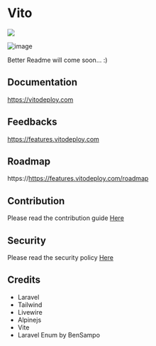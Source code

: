 # Vito

![](https://github.com/vitodeploy/vito/workflows/tests/badge.svg)

![image](https://github.com/vitodeploy/vito/assets/61919774/687d50e5-8a61-41b5-b708-752567e30aed)

Better Readme will come soon... :)

## Documentation

https://vitodeploy.com

## Feedbacks

https://features.vitodeploy.com

## Roadmap

https://https://features.vitodeploy.com/roadmap

## Contribution

Please read the contribution guide [Here](/CONTRIBUTING.md)

## Security

Please read the security policy [Here](/SECURITY.md)

## Credits

- Laravel
- Tailwind
- Livewire
- Alpinejs
- Vite
- Laravel Enum by BenSampo

